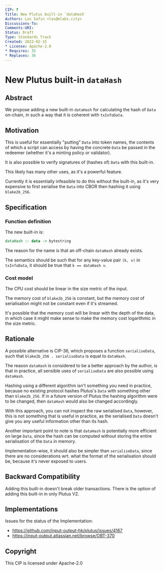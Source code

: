 ```yaml
---
CIP: ?
Title: New Plutus built-in `dataHash`
Authors: Las Safin <las@mlabs.city>
Discussions-To:
Comments-URI:
Status: Draft
Type: Standards Track
Created: 2022-02-15
* License: Apache-2.0
* Requires: 35
* Replaces: 36
---
```


# New Plutus built-in `dataHash`

## Abstract

We propose adding a new built-in `dataHash` for calculating the hash of `Data` on-chain,
in such a way that it is coherent with `txInfoData`.

## Motivation

This is useful for essentially "putting" `Data` into token names, the contents of which a script
can access by having the concrete `Data` be passed in the redeemer (whether it's a minting policy
or validator).

It is also possible to verify signatures of (hashes of) `Data` with this built-in.

This likely has many other uses, as it's a powerful feature.

Currently it is essentially infeasible to do this without the built-in, as it's
very expensive to first serialise the `Data` into CBOR then hashing it using `blake2b_256`.

## Specification

### Function definition

The new built-in is:

```haskell
dataHash :: data -> bytestring
```

The reason for the name is that an off-chain `dataHash` already exists.

The semantics should be such that for any key-value pair `(k, v)` in `txInfoData`,
it should be true that `k == dataHash v`.

### Cost model

The CPU cost should be linear in the size metric of the input.

The memory cost of `blake2b_256` is constant, but the memory cost
of serialisation might not be constant even if it's streamed.

It's possible that the memory cost will be linear with the depth of
the data, in which case it might make sense to make the memory
cost logarithmic in the size metric.

## Rationale

A possible alternative is CIP-36, which proposes a function `serialiseData`, such that
`blake2b_256 . serialiseData` is equal to `dataHash`.

The reason `dataHash` is considered to be a better approach by the author,
is that in practice, all sensible uses of `serialiseData` are also possible
using `dataHash`.

Hashing using a different algorithm isn't something you need in practice,
because no existing protocol hashes Plutus's `Data` with something other
than `blake2b_256`. If in a future version of Plutus the hashing algorithm
were to be changed, then `dataHash` would also be changed accordingly.

With this approach, you can not inspect the raw serialised `Data`,
however, this is not something that is useful in practice, as the
serialised `Data` doesn't give you any useful information other
than its hash.

Another important point to note is that `dataHash` is potentially more
efficient on large `Data`, since the hash can be computed without storing
the entire serialisation of the `Data` in memory.

Implementation-wise, it should also be simpler than `serialiseData`, since
there are no considerations wrt. what the format of the serialisation should be,
because it's never exposed to users.

## Backward Compatibility

Adding this built-in doesn't break older transactions. There is the option
of adding this built-in in only Plutus V2.

## Implementations

Issues for the status of the Implementation:
- https://github.com/input-output-hk/plutus/issues/4167
- https://input-output.atlassian.net/browse/OBT-370

## Copyright

This CIP is licensed under Apache-2.0
